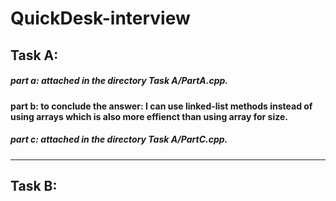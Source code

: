 # QuickDesk-interview

## Task A:
##### part a: attached in the directory Task A/PartA.cpp.
#### part b: to conclude the answer: I can use linked-list methods instead of using arrays which is also more effienct than using array for size.
##### part c: attached in the directory Task A/PartC.cpp.

***
## Task B:
